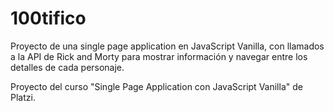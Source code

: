 # 100tifico

Proyecto de una single page application en JavaScript Vanilla, con llamados a la API de Rick and Morty para mostrar información y navegar entre los detalles de cada personaje.

Proyecto del curso "Single Page Application con JavaScript Vanilla" de Platzi.
